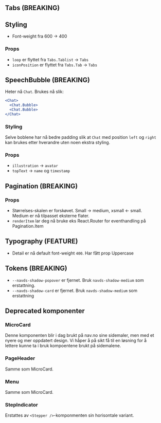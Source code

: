 ## Tabs (BREAKING)

## Styling

- Font-weight fra 600 -> 400

### Props

- `loop` er flyttet fra `Tabs.Tablist` -> `Tabs`
- `iconPosition` er flyttet fra `Tabs.Tab` -> `Tabs`

## SpeechBubble (BREAKING)

Heter nå `Chat`. Brukes nå slik:

```jsx
<Chat>
  <Chat.Bubble>
  <Chat.Bubble>
</Chat>
```

### Styling

Selve boblene har nå bedre padding slik at `Chat` med position `left` og `right` kan brukes etter hverandre uten noen ekstra styling.

### Props

- `illustration` -> `avatar`
- `topText` -> `name` og `timestamp`

## Pagination (BREAKING)

### Props

- Størrelses-skalen er forskøvet. Small -> medium, xsmall <- small. Medium er nå tilpasset eksterne flater.
- `renderItem` lar deg nå bruke eks React.Router for eventhandling på Pagination.Item

## Typography (FEATURE)

- Detail er nå default font-weight `400`. Har fått prop Uppercase

## Tokens (BREAKING)

- `--navds-shadow-popover` er fjernet. Bruk `navds-shadow-medium` som erstattning.
- `--navds-shadow-card` er fjernet. Bruk `navds-shadow-medium` som erstattning

## Deprecated komponenter

### MicroCard

Denne komponenten blir i dag brukt på nav.no sine sidemaler, men med et nyere og mer oppdatert design. Vi håper å på sikt få til en løsning for å lettere kunne ta i bruk kompoentene brukt på sidemalene.

### PageHeader

Samme som MicroCard.

### Menu

Samme som MicroCard.

### StepIndicator

Erstattes av `<Stepper />`-komponmenten sin horisontale variant.
